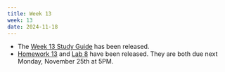 ```yaml
---
title: Week 13
week: 13
date: 2024-11-18
---
```


- The [Week 13 Study Guide](/assets/guides/fall24/week13.pdf) has been released.
- [Homework 13](http://prob140.datahub.berkeley.edu/hub/user-redirect/git-pull?repo=https://github.com/prob140/materials-fa24&branch=main&subPath=hw/Homework_13.ipynb) and [Lab 8](http://prob140.datahub.berkeley.edu/hub/user-redirect/git-pull?repo=https://github.com/prob140/materials-fa24&branch=main&subPath=lab/Lab_08.ipynb) have been released. They are both due next Monday, November 25th at 5PM.
